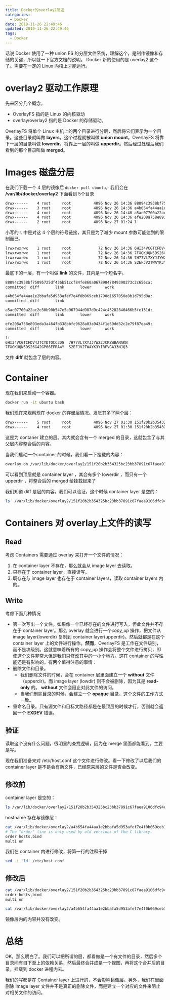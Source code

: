 ```yaml
---
title: Docker的overlay2简述
categories:
  - Docker
date: 2019-11-26 22:49:46
updated: 2019-11-26 22:49:46
tags: 
  - Docker
---
```

话说 Docker 使用了一种 union FS 的分层文件系统，理解这个，是制作镜像和存储的关键，所以就一下官方文档的说明。 Docker 新的使用的是 overlay2 这个了。需要在一定的 Linux 内核上才能运行。

<!--more-->

# overlay2 驱动工作原理
先来区分几个概念。

- OverlayFS 指的是 Linux 的内核驱动
- overlay/overlay2 指的是 Docker 的存储驱动。

OverlayFS 将单个 Linux 主机上的两个目录进行分层，然后将它们表示为一个目录。这些目录就叫做 **layers**，这个过程就被叫做 **union mount**。OverlayFS 将靠下一层的目录叫做 **lowerdir**，将靠上一层的叫做 **upperdir**。然后经过处理后我们看到的那个目录叫做 **merged**。

# Images 磁盘分层

在我们下载一个 4 层的镜像后 `docker pull ubuntu`，我们会在 **/var/lib/docker/overlay2** 下面看到 5个目录

```sh
drwx------    4 root     root          4096 Nov 26 14:36 88894c3938bf75095725df436b51ccf84fe860a06789847849390273c2c656ca
drwx------    3 root     root          4096 Nov 26 14:36 a4b654fa44aa1e2bbafa5d953afef7e4f0b069ceb1798d1657050e8b1d795d8a
drwx------    4 root     root          4096 Nov 26 14:40 a5ac07700a22ac2e30b90b547e5e967944d987d9c424c45282840466b5fe131d
drwx------    4 root     root          4096 Nov 26 14:36 efe208a758e893eda3a464fb338bbfc9628a03a9434f1e59dd32c2e79f87ea49
drwx------    2 root     root          4096 Nov 27 01:24 l
```

小写的 `l` 中是对这 4 个层的符号链接，其只是为了减少 mount 参数可能达到的限制而已。

```sh
lrwxrwxrwx    1 root     root            72 Nov 26 14:36 6HI34VCGTCFDV4JTCYDTOCC3DG -> ../efe208a758e893eda3a464fb338bbfc9628a03a9434f1e59dd32c2e79f87ea49/diff
lrwxrwxrwx    1 root     root            72 Nov 26 14:36 7FXGKUQN5DS26G42GP66EFRA4Y -> ../88894c3938bf75095725df436b51ccf84fe860a06789847849390273c2c656ca/diff
lrwxrwxrwx    1 root     root            72 Nov 26 14:36 7H77VL7XYJJYW22JCKZWBANAKN -> ../a5ac07700a22ac2e30b90b547e5e967944d987d9c424c45282840466b5fe131d/diff
lrwxrwxrwx    1 root     root            72 Nov 26 14:36 S2EFJV2TWAYK3YIRFVGA33NJQ3 -> ../a4b654fa44aa1e2bbafa5d953afef7e4f0b069ceb1798d1657050e8b1d795d8a/diff
```

最底下的一层，有一个叫做 **link** 的文件，其内是一个短名字。

```sh
88894c3938bf75095725df436b51ccf84fe860a06789847849390273c2c656ca:
committed  diff       link       lower      work

a4b654fa44aa1e2bbafa5d953afef7e4f0b069ceb1798d1657050e8b1d795d8a:
committed  diff       link

a5ac07700a22ac2e30b90b547e5e967944d987d9c424c45282840466b5fe131d:
committed  diff       link       lower      work

efe208a758e893eda3a464fb338bbfc9628a03a9434f1e59dd32c2e79f87ea49:
committed  diff       link       lower      work

l:
6HI34VCGTCFDV4JTCYDTOCC3DG  7H77VL7XYJJYW22JCKZWBANAKN
7FXGKUQN5DS26G42GP66EFRA4Y  S2EFJV2TWAYK3YIRFVGA33NJQ3
```

 文件 **diff** 就包含了层的内容。

# Container

现在我们来启动一个容器。

```sh
docker run -it ubuntu bash
```

我们现在来观察现在 docker 的存储层情况。发觉其多了两个层：

```sh
drwx------    5 root     root          4096 Nov 27 01:30 151f20b2b354325bc23bb37891c67faea9106dfc94e1835b901743a5d8997e0d
drwx------    4 root     root          4096 Nov 27 01:30 151f20b2b354325bc23bb37891c67faea9106dfc94e1835b901743a5d8997e0d-init
```

这是为 contaner 建立的层。其内就会含有一个  merged 的目录，这就包含了与其父层内容整合后的内容。

当我们启动一个container 的时候，我们看一下挂载的内容：

```sh
overlay on /var/lib/docker/overlay2/151f20b2b354325bc23bb37891c67faea9106dfc94e1835b901743a5d8997e0d/merged type overlay (rw,relatime,lowerdir=/var/lib/docker/overlay2/l/4E4WSPA2J6FBHHUAWTUCBRD7BF:/var/lib/docker/overlay2/l/7H77VL7XYJJYW22JCKZWBANAKN:/var/lib/docker/overlay2/l/6HI34VCGTCFDV4JTCYDTOCC3DG:/var/lib/docker/overlay2/l/7FXGKUQN5DS26G42GP66EFRA4Y:/var/lib/docker/overlay2/l/S2EFJV2TWAYK3YIRFVGA33NJQ3,upperdir=/var/lib/docker/overlay2/151f20b2b354325bc23bb37891c67faea9106dfc94e1835b901743a5d8997e0d/diff,workdir=/var/lib/docker/overlay2/151f20b2b354325bc23bb37891c67faea9106dfc94e1835b901743a5d8997e0d/work)
```

可以看到顶层就是 container layer ，其会有多个 lowerdir ，而只有一个 upperdir ，将整合后的 merged 给挂载起来了

我们知道 diff 是层的内容，我们可以验证，这个时候  container layer 是空的：

```sh
ls  /var/lib/docker/overlay2/151f20b2b354325bc23bb37891c67faea9106dfc94e1835b901743a5d8997e0d/diff/

```



# Containers 对 overlay上文件的读写

## Read

考虑 Containers 需要通过 overlay 来打开一个文件的情况：

1. 在 container layer 不存在，那么就会从 image layer 去读取。
2. 只存在于 container layer，直接读写。
3. 既存在与 image layer 也存在于 container layers，读取 container layers 内的。

## Write

考虑下面几种情况

- 第一次写出一个文件。如果像一个已经存在的文件进行写入，但此文件并不存在于 container layer。那么 overlay 就会进行一个*copy_up* 操作，把文件从 image layer(lowerdir) 复制到 container layer(upperdir)。然后就都是在这个 container layer 上的文件进行操作。**然而**，OverlayFS 是工作在文件级别，而不是块级别。这就意味着所有的 copy_up 操作会将整个文件进行拷贝，即使这个文件非常大但是我们只修改其中的一小个地方。这在 container 的写性能还是有影响的。有两个值得注意的事情：
- 删除文件和目录。
  - 我们删除文件的时候，会在 container 层里面建立一个 **without** 文件（upperdir)。而 image layer (lowdir) 则不会被删除，因为其是 **read-only** 的。 **without** 文件会阻止对此文件的访问。
  - 当我们删除目录的时候，会建立一个 **opaque** 目录。这个文件的工作方式一致。
- 重命名目录。只有源文件和目标文路径都是在最顶层的时候才行，否则就会返回一个 **EXDEV** 错误。



## 验证

读取这个没有什么问题，很明显的查找逻辑，因为在 merge 里面都能看到。主要是写。

现在我们准备来对 /etc/host.conf 这个文件进行修改。看一下修改了以后我们的 container layer 是不是会有新文件，已经原来层的文件是否会改变。



## 修改前

 container layer 是空的：

```sh
ls /var/lib/docker/overlay2/151f20b2b354325bc23bb37891c67faea9106dfc94e1835b901743a5d8997e0d/diff/
```

hostname 存在与镜像层：

```sh
cat /var/lib/docker/overlay2/a4b654fa44aa1e2bbafa5d953afef7e4f0b069ceb1798d1657050e8b1d795d8a/diff/etc/host.conf
# The "order" line is only used by old versions of the C library.
order hosts,bind
multi on
```

我们在 container 内进行修改，将第一行的注释干掉

```sh
sed -i '1d' /etc/host.conf
```

## 修改后

```sh
cat /var/lib/docker/overlay2/151f20b2b354325bc23bb37891c67faea9106dfc94e1835b901743a5d8997e0d/diff/etc/host.conf
order hosts,bind
multi on
```

```sh
cat /var/lib/docker/overlay2/a4b654fa44aa1e2bbafa5d953afef7e4f0b069ceb1798d1657050e8b1d795d8a/diff/etc/host.conf
```

镜像层内的内容并没有改变。

# 总结

OK，那么明白了。我们可以把所谓的层，都看做是一个有文件的目录，然后多个目录间有自下至上的依赖关系，然后最终合并成是一个视图，再将这个合并后的目录，挂载到 docker 进程内去。

我们的写都是在 Container layer 上进行的，不会影响镜像层。另外，我们在里面删除 Image layer 文件并不是真正的删除文件，而是建立一个对应的文件来阻止对相关文件的访问。

